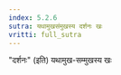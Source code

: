 ```yaml
---
index: 5.2.6
sutra: यथामुखसंमुखस्य दर्शनः खः
vritti: full_sutra
---
```


"दर्शनः" (इति) यथामुख-सम्मुखस्य खः 